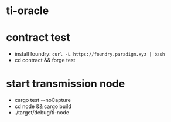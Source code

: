 # ti-oracle

# contract test
- install foundry: `curl -L https://foundry.paradigm.xyz | bash`
- cd contract && forge test

# start transmission node
- cargo test --noCapture
- cd node && cargo build
- ./target/debug/ti-node
